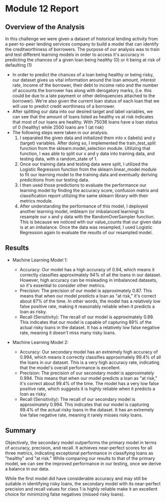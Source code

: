 # Module 12 Report 

## Overview of the Analysis

In this challenge we were given a dataset of historical lending activity from a peer-to-peer lending services company to build a model that can identify the creditworthiness of borrowers. The purpose of our analysis was to train and test different learning models in order to access it's accuracy in predicting the chances of a given loan being healthy (0) or it being at risk of defaulting (1)

- In order to predict the chances of a loan being healthy or being risky, our dataset gives us vital information around the loan amount, interest rate, income of the borrower, their debt to income ratio and the number of accounts the borrower has along with derogatory marks, (i.e. this could be due to a late payment or other delinquencies attached to the borrower). We're also given the current loan status of each loan that we will use to predict credit worthiness of a borrower.
- After splitting our data into our desired target and label variables, we can see that the amount of loans listed as healthy vs at risk indicates that most of our loans are healthy. With 75036 loans have a loan status of 0 (healthy) while 2500 loans are 1 (at risk)
- The following steps were taken in our analysis.
  1. I separated the given data  and initialized them into x (labels) and y (target) variables. After doing so, I implemented the train_test_split function from the sklearn.model_selection module. Utilizing that function, I was able to split our x and y data into training data, and testing data, with a random_state of 1.
  2. Once our training data and testing data were split, I utilized the Logistic Regression function from the sklearn.linear_model module to fit our learning model to the training data and eventually deriving predicitions from our testing data.
  3. I then used those predictions to evaluate the performance our learning model by finding the accuracy score, confusion matrix and classification report utilizing the same sklearn library with their metrics module.
  4. After understanding the performance of this model, I deployed another learning model, imblearn (or imbalanced learning) to resample our x and y data with the RandomOverSampler function. This is because we noticed with our value_counts that our given data is at an imbalance. Once the data was resampled, I used Logistic Regression again to evaluate the results of our resampled model.

## Results

* Machine Learning Model 1:
  * Accuracy: Our model has a high accuracy of 0.94, which means it correctly classifies approximately 94% of all the loans in our dataset. However, high accuracy can be misleading in imbalanced datasets, so it's essential to consider other metrics.
  * Precision: The precision of our model is approximately 0.87. This means that when our model predicts a loan as "at risk," it's correct about 87% of the time. In other words, the model has a relatively low false positive rate, making it reasonably reliable when it predicts a loan as risky.
  * Recall (Sensitivity): The recall of our model is approximately 0.89. This indicates that our model is capable of capturing 89% of the actual risky loans in the dataset. It has a relatively low false negative rate, meaning it doesn't miss many risky loans.

* Machine Learning Model 2:
  * Accuracy: Our secondary model has an extremely high accuracy of 0.994, which means it correctly classifies approximately 99.4% of all the loans in our dataset. This is a very high accuracy rate, indicating that the model's overall performance is excellent.
  * Precision: The precision of our secondary model is approximately 0.994. This means that when our model predicts a loan as "at risk," it's correct about 99.4% of the time. The model has a very low false positive rate, which suggests it is highly reliable when it predicts a loan as risky.
  * Recall (Sensitivity): The recall of our secondary model is approximately 0.994. This indicates that our model is capturing 99.4% of the actual risky loans in the dataset. It has an extremely low false negative rate, meaning it rarely misses risky loans.

## Summary

Objectively, the secondary model outperforms the primary model in terms of accuracy, precision, and recall. It achieves near-perfect scores for all three metrics, indicating exceptional performance in classifying loans as "healthy" and "at risk." While comparing our results to that of the primary model, we can see the improved performance in our testing, once we derive a balance in our data. 

While the first model did have considerable accuracy and may still be suitable in identifying risky loans, the secondary model with its near-perfect precision and recall values for class 1 is highly reliable make it an excellent choice for minimizing false negatives (missed risky loans).

